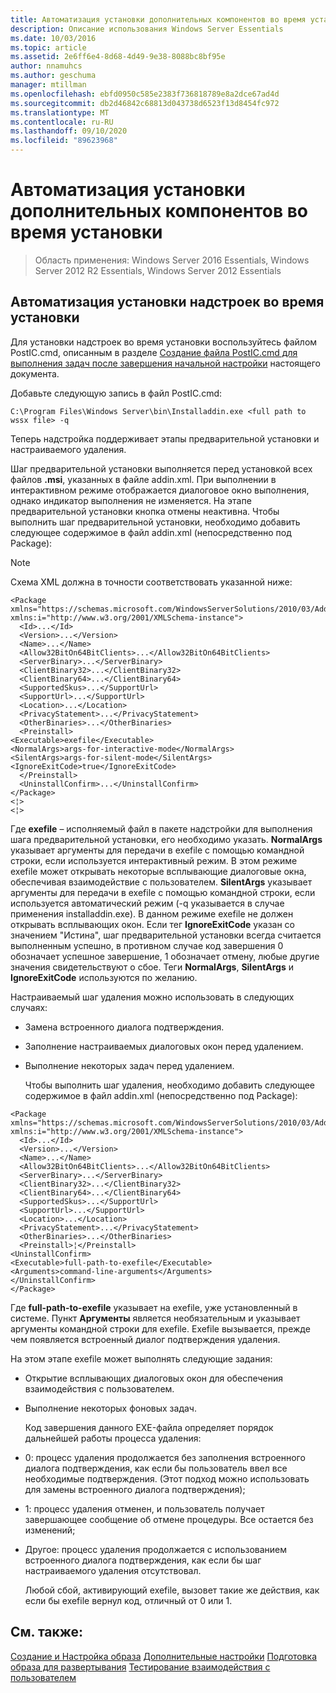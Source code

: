 ```yaml
---
title: Автоматизация установки дополнительных компонентов во время установки
description: Описание использования Windows Server Essentials
ms.date: 10/03/2016
ms.topic: article
ms.assetid: 2e6ff6e4-8d68-4d49-9e38-8088bc8bf95e
author: nnamuhcs
ms.author: geschuma
manager: mtillman
ms.openlocfilehash: ebfd0950c585e2383f736818789e8a2dce67ad4d
ms.sourcegitcommit: db2d46842c68813d043738d6523f13d8454fc972
ms.translationtype: MT
ms.contentlocale: ru-RU
ms.lasthandoff: 09/10/2020
ms.locfileid: "89623968"
---
```

# <a name="automate-installation-of-add-ins-during-setup"></a>Автоматизация установки дополнительных компонентов во время установки

>Область применения: Windows Server 2016 Essentials, Windows Server 2012 R2 Essentials, Windows Server 2012 Essentials

##  <a name="automate-installing-add-ins-during-setup"></a><a name="BKMK_AddIns"></a> Автоматизация установки надстроек во время установки
 Для установки надстроек во время установки воспользуйтесь файлом PostIC.cmd, описанным в разделе [Создание файла PostIC.cmd для выполнения задач после завершения начальной настройки](Create-the-PostIC.cmd-File-for-Running-Post-Initial-Configuration-Tasks.md) настоящего документа.

 Добавьте следующую запись в файл PostIC.cmd:

```
C:\Program Files\Windows Server\bin\Installaddin.exe <full path to wssx file> -q
```

 Теперь надстройка поддерживает этапы предварительной установки и настраиваемого удаления.

 Шаг предварительной установки выполняется перед установкой всех файлов **.msi**, указанных в файле addin.xml. При выполнении в интерактивном режиме отображается диалоговое окно выполнения, однако индикатор выполнения не изменяется. На этапе предварительной установки кнопка отмены неактивна. Чтобы выполнить шаг предварительной установки, необходимо добавить следующее содержимое в файл addin.xml (непосредственно под Package):

> [!NOTE]
>  Схема XML должна в точности соответствовать указанной ниже:

```
<Package xmlns="https://schemas.microsoft.com/WindowsServerSolutions/2010/03/Addins" xmlns:i="http://www.w3.org/2001/XMLSchema-instance">
  <Id>...</Id>
  <Version>...</Version>
  <Name>...</Name>
  <Allow32BitOn64BitClients>...</Allow32BitOn64BitClients>
  <ServerBinary>...</ServerBinary>
  <ClientBinary32>...</ClientBinary32>
  <ClientBinary64>...</ClientBinary64>
  <SupportedSkus>...</SupportUrl>
  <SupportUrl>...</SupportUrl>
  <Location>...</Location>
  <PrivacyStatement>...</PrivacyStatement>
  <OtherBinaries>...</OtherBinaries>
  <Preinstall>
<Executable>exefile</Executable>
<NormalArgs>args-for-interactive-mode</NormalArgs>
<SilentArgs>args-for-silent-mode</SilentArgs>
<IgnoreExitCode>true</IgnoreExitCode>
  </Preinstall>
  <UninstallConfirm>...</UninstallConfirm>
</Package>
<¦>
<¦>
```

 Где **exefile** – исполняемый файл в пакете надстройки для выполнения шага предварительной установки, его необходимо указать. **NormalArgs** указывает аргументы для передачи в exefile с помощью командной строки, если используется интерактивный режим. В этом режиме exefile может открывать некоторые всплывающие диалоговые окна, обеспечивая взаимодействие с пользователем. **SilentArgs** указывает аргументы для передачи в exefile с помощью командной строки, если используется автоматический режим (-q указывается в случае применения installaddin.exe). В данном режиме exefile не должен открывать всплывающих окон. Если тег **IgnoreExitCode** указан со значением "Истина", шаг предварительной установки всегда считается выполненным успешно, в противном случае код завершения 0 обозначает успешное завершение, 1 обозначает отмену, любые другие значения свидетельствуют о сбое. Теги **NormalArgs**, **SilentArgs** и **IgnoreExitCode** используются по желанию.

 Настраиваемый шаг удаления можно использовать в следующих случаях:

- Замена встроенного диалога подтверждения.

- Заполнение настраиваемых диалоговых окон перед удалением.

- Выполнение некоторых задач перед удалением.

  Чтобы выполнить шаг удаления, необходимо добавить следующее содержимое в файл addin.xml (непосредственно под Package):

```
<Package xmlns="https://schemas.microsoft.com/WindowsServerSolutions/2010/03/Addins" xmlns:i="http://www.w3.org/2001/XMLSchema-instance">
  <Id>...</Id>
  <Version>...</Version>
  <Name>...</Name>
  <Allow32BitOn64BitClients>...</Allow32BitOn64BitClients>
  <ServerBinary>...</ServerBinary>
  <ClientBinary32>...</ClientBinary32>
  <ClientBinary64>...</ClientBinary64>
  <SupportedSkus>...</SupportUrl>
  <SupportUrl>...</SupportUrl>
  <Location>...</Location>
  <PrivacyStatement>...</PrivacyStatement>
  <OtherBinaries>...</OtherBinaries>
  <Preinstall>¦</Preinstall>
<UninstallConfirm>
<Executable>full-path-to-exefile</Executable>
<Arguments>command-line-arguments</Arguments>
</UninstallConfirm>
</Package>
```

 Где **full-path-to-exefile** указывает на exefile, уже установленный в системе. Пункт **Аргументы** является необязательным и указывает аргументы командной строки для exefile. Exefile вызывается, прежде чем появляется встроенный диалог подтверждения удаления.

 На этом этапе exefile может выполнять следующие задания:

- Открытие всплывающих диалоговых окон для обеспечения взаимодействия с пользователем.

- Выполнение некоторых фоновых задач.

  Код завершения данного EXE-файла определяет порядок дальнейшей работы процесса удаления:

- 0: процесс удаления продолжается без заполнения встроенного диалога подтверждения, как если бы пользователь ввел все необходимые подтверждения. (Этот подход можно использовать для замены встроенного диалога подтверждения);

- 1: процесс удаления отменен, и пользователь получает завершающее сообщение об отмене процедуры. Все остается без изменений;

- Другое: процесс удаления продолжается с использованием встроенного диалога подтверждения, как если бы шаг настраиваемого удаления отсутствовал.

  Любой сбой, активирующий exefile, вызовет такие же действия, как если бы exefile вернул код, отличный от 0 или 1.

## <a name="see-also"></a>См. также:
 [Создание и Настройка образа](Creating-and-Customizing-the-Image.md) [Дополнительные настройки](Additional-Customizations.md) [Подготовка образа для развертывания](Preparing-the-Image-for-Deployment.md) [Тестирование взаимодействия с пользователем](Testing-the-Customer-Experience.md)